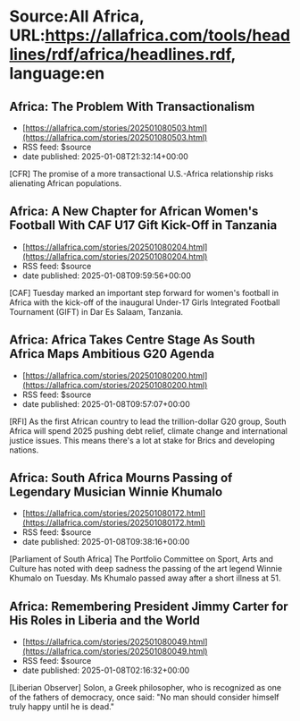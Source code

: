 # Source:All Africa, URL:https://allafrica.com/tools/headlines/rdf/africa/headlines.rdf, language:en

## Africa: The Problem With Transactionalism
 - [https://allafrica.com/stories/202501080503.html](https://allafrica.com/stories/202501080503.html)
 - RSS feed: $source
 - date published: 2025-01-08T21:32:14+00:00

[CFR] The promise of a more transactional U.S.-Africa relationship risks alienating African populations.

## Africa: A New Chapter for African Women's Football With CAF U17 Gift Kick-Off in Tanzania
 - [https://allafrica.com/stories/202501080204.html](https://allafrica.com/stories/202501080204.html)
 - RSS feed: $source
 - date published: 2025-01-08T09:59:56+00:00

[CAF] Tuesday marked an important step forward for women's football in Africa with the kick-off of the inaugural Under-17 Girls Integrated Football Tournament (GIFT) in Dar Es Salaam, Tanzania.

## Africa: Africa Takes Centre Stage As South Africa Maps Ambitious G20 Agenda
 - [https://allafrica.com/stories/202501080200.html](https://allafrica.com/stories/202501080200.html)
 - RSS feed: $source
 - date published: 2025-01-08T09:57:07+00:00

[RFI] As the first African country to lead the trillion-dollar G20 group, South Africa will spend 2025 pushing debt relief, climate change and international justice issues. This means there's a lot at stake for Brics and developing nations.

## Africa: South Africa Mourns Passing of Legendary Musician  Winnie Khumalo
 - [https://allafrica.com/stories/202501080172.html](https://allafrica.com/stories/202501080172.html)
 - RSS feed: $source
 - date published: 2025-01-08T09:38:16+00:00

[Parliament of South Africa] The Portfolio Committee on Sport, Arts and Culture has noted with deep sadness the passing of the art legend Winnie Khumalo on Tuesday. Ms Khumalo passed away after a short illness at 51.

## Africa: Remembering President Jimmy Carter for His Roles in Liberia and the World
 - [https://allafrica.com/stories/202501080049.html](https://allafrica.com/stories/202501080049.html)
 - RSS feed: $source
 - date published: 2025-01-08T02:16:32+00:00

[Liberian Observer] Solon, a Greek philosopher, who is recognized as one of the fathers of democracy, once said: "No man should consider himself truly happy until he is dead."

